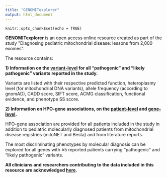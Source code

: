 ```yaml
---
title: "GENOMITexplorer"
output: html_document
---
```


```{r setup, include=FALSE}
knitr::opts_chunk$set(echo = TRUE)
```

**GENOMITexplorer** is an open access online resource created as part of the study "Diagnosing pediatric mitochondrial disease: lessons from 2,000 exomes".

The resource contains:

**1) Information on the [variant-level](https://prokischlab.github.io/GENOMITexplorer/#Scripts_patient_variants_study_variants.html) for all “pathogenic” and “likely pathogenic” variants reported in the study.**

Variants are listed with their respective predicted function, heteroplasmy level (for mitochondrial DNA variants), allele frequency (according to gnomAD), CADD score, SIFT score, ACMG classification, functional evidence, and phenotype SS score.

**2) Information on HPO-gene associations, on the [patient-level](https://prokischlab.github.io/GENOMITexplorer/#Scripts_patient_HPO_study_plus_registry_and_literature_HPO.html) and [gene-level](https://prokischlab.github.io/GENOMITexplorer/#Scripts_patient_HPO_study_plus_registry_and_literature_HPO.html).**

HPO-gene association are provided for all patients included in the study in addition to pediatric molecularly diagnosed patients from mitochondrial disease registries (mitoNET and Besta) and from literature reports.

The most discriminating phenotypes by molecular diagnosis can be explored for all genes with ≥5 reported patients carrying “pathogenic” and “likely pathogenic” variants.

**All clinicians and researchers contributing to the data included in this resource are acknowledged [here](https://www.cmm.in.tum.de/project/exomes1000/html/#Scripts_contributors_contributors.html).**